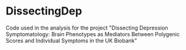 # DissectingDep
 Code used in the analysis for the project "Dissecting Depression Symptomatology: Brain Phenotypes as Mediators Between Polygenic Scores and Individual Symptoms in the UK Biobank"
